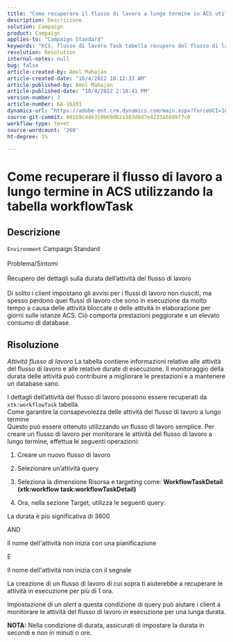 ```yaml
---
title: "Come recuperare il flusso di lavoro a lungo termine in ACS utilizzando la tabella workflowTask"
description: Descrizione
solution: Campaign
product: Campaign
applies-to: "Campaign Standard"
keywords: "KCS, flusso di lavoro Task tabella recupero del flusso di lavoro a lungo termine"
resolution: Resolution
internal-notes: null
bug: false
article-created-by: Amol Mahajan
article-created-date: "10/4/2022 10:12:33 AM"
article-published-by: Amol Mahajan
article-published-date: "10/4/2022 2:18:41 PM"
version-number: 3
article-number: KA-16101
dynamics-url: "https://adobe-ent.crm.dynamics.com/main.aspx?forceUCI=1&pagetype=entityrecord&etn=knowledgearticle&id=afd7730a-cd43-ed11-bba2-002248086a73"
source-git-commit: 801b9c446319b69db2a383d8d7e4233a5699f7c0
workflow-type: tm+mt
source-wordcount: '260'
ht-degree: 1%

---
```


# Come recuperare il flusso di lavoro a lungo termine in ACS utilizzando la tabella workflowTask

## Descrizione

`Environment`
Campaign Standard
<br><br>Problema/Sintomi<br><br>Recupero dei dettagli sulla durata dell’attività del flusso di lavoro<br><br>
Di solito i client impostano gli avvisi per i flussi di lavoro non riusciti, ma spesso perdono quei flussi di lavoro che sono in esecuzione da molto tempo a causa delle attività bloccate o delle attività in elaborazione per giorni sulle istanze ACS. Ciò comporta prestazioni peggiorate e un elevato consumo di database.


## Risoluzione


*Attività flusso di lavoro* La tabella contiene informazioni relative alle attività del flusso di lavoro e alle relative durate di esecuzione. Il monitoraggio della durata delle attività può contribuire a migliorare le prestazioni e a mantenere un database sano.

I dettagli dell’attività del flusso di lavoro possono essere recuperati da `xtk:workflowTask` tabella.
<br>Come garantire la consapevolezza delle attività del flusso di lavoro a lungo termine<br>
Questo può essere ottenuto utilizzando un flusso di lavoro semplice. Per creare un flusso di lavoro per monitorare le attività del flusso di lavoro a lungo termine, effettua le seguenti operazioni:

1. Creare un nuovo flusso di lavoro

2. Selezionare un’attività query

3. Seleziona la dimensione Risorsa e targeting come: <b>WorkflowTaskDetail</b> <b>(xtk:workflow task:workflowTaskDetail)</b>

4. Ora, nella sezione Target, utilizza le seguenti query:

La durata è più significativa di 3600

AND

Il nome dell&#39;attività non inizia con una pianificazione

E

Il nome dell&#39;attività non inizia con il segnale



La creazione di un flusso di lavoro di cui sopra ti aiuterebbe a recuperare le attività in esecuzione per più di 1 ora.

Impostazione di un *alert* a questa condizione di query può aiutare i client a monitorare le attività del flusso di lavoro in esecuzione per una lunga durata.

<b>NOTA:</b> Nella condizione di durata, assicurati di impostare la durata in secondi e non in minuti o ore.
